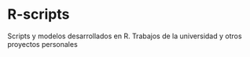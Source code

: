 # R-scripts
Scripts y modelos desarrollados en R. Trabajos de la universidad y otros proyectos personales
